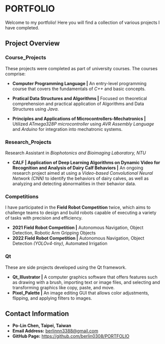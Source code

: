 # PORTFOLIO

Welcome to my portfolio! Here you will find a collection of various projects I have completed.

## Project Overview

### Course_Projects

These projects were completed as part of university courses. The courses comprise:

+ **Computer Programming Language |** An entry-level programming course that covers the fundamentals of *C++* and basic concepts.
 
+ **Pratical Data Structures and Algorithms |** Focused on theoretical comprehension and practical application of Algorithms and Data Structures using *Java*.

+ **Principles and Applications of Microcontrollers-Mechatronics |** Utilized *ATmega328P microcontroller* using *AVR Assembly Language* and *Arduino* for integration into mechatronic systems.   
 
### Research_Projects

Research Assistant in *Biophotonics and Bioimaging Laboratory, NTU*
+ **CALF | Application of Deep Learning Algorithms on Dynamic Video for
Recognition and Analysis of Dairy Calf Behaviors |** An ongoing research project aimed at using a *Video-based Convolutional Neural Network (CNN)* to identify the behaviors of dairy calves, as well as analyzing and detecting abnormalities in their behavior data.

### Competitions

I have participated in the **Field Robot Competition** twice, which aims to challenge teams to design and build robots capable of executing a variety of tasks with precision and efficiency.

+ **2021 Field Robot Competition |** Autonomous Navigation, Object Detection, Robotic Arm Gripping Objects
+ **2022 Field Robot Competition |** Autonomous Navigation, Object Detection *(YOLOv4-tiny)*, Automated Irrigation

### Qt

These are side projects developed using the Qt framework.

+ **Qt_Illustrator |** A computer graphics software that offers features such as drawing with a brush, importing text or image files, and selecting and transforming graphics like copy, paste, and move.
+ **Pixel_Palette |** An image editing GUI that allows color adjustments, flipping, and applying filters to images.

## Contact Information

+ **Po-Lin Chen, Taipei, Taiwan**
+ **Email Address:** berlinnn3388@gmail.com
+ **GitHub Page:** https://github.com/berlin0308/PORTFOLIO

